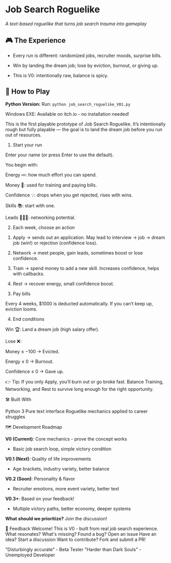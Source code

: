 # Job Search Roguelike

*A text-based roguelike that turns job search trauma into gameplay*

## 🎮 The Experience

- Every run is different: randomized jobs, recruiter moods, surprise bills.

- Win by landing the dream job; lose by eviction, burnout, or giving up.

- This is V0: intentionally raw, balance is spicy.

## 🚀 How to Play
**Python Version:**
Run: `python job_search_roguelike_V01.py`

Windows EXE: Available on itch.io - no installation needed!


This is the first playable prototype of Job Search Roguelike. It’s intentionally rough but fully playable — the goal is to land the dream job before you run out of resources.

1. Start your run

Enter your name (or press Enter to use the default).

You begin with:

Energy 💤: how much effort you can spend.

Money 💸: used for training and paying bills.

Confidence 💡: drops when you get rejected, rises with wins.

Skills 📚: start with one.

Leads 🧑‍🤝‍🧑: networking potential.

2. Each week, choose an action

1) Apply → sends out an application. May lead to interview → job → dream job (win!) or rejection (confidence loss).

2) Network → meet people, gain leads, sometimes boost or lose confidence.

3) Train → spend money to add a new skill. Increases confidence, helps with callbacks.

4) Rest → recover energy, small confidence boost.

3. Pay bills

Every 4 weeks, $1000 is deducted automatically. If you can’t keep up, eviction looms.

4. End conditions

Win 🏆: Land a dream job (high salary offer).

Lose ❌:

Money ≤ −100 → Evicted.

Energy ≤ 0 → Burnout.

Confidence ≤ 0 → Gave up.

👉 Tip: If you only Apply, you’ll burn out or go broke fast. Balance Training, Networking, and Rest to survive long enough for the right opportunity.


🛠️ Built With

Python 3
Pure text interface
Roguelike mechanics applied to career struggles

🗺️ Development Roadmap

**V0 (Current)**: Core mechanics - prove the concept works
- Basic job search loop, simple victory condition

**V0.1 (Next)**: Quality of life improvements  
- Age brackets, industry variety, better balance

**V0.2 (Soon)**: Personality & flavor
- Recruiter emotions, more event variety, better text

**V0.3+**: Based on your feedback!
- Multiple victory paths, better economy, deeper systems

**What should we prioritize?** Join the discussion!

💬 Feedback Welcome!
This is V0 - built from real job search experience. What resonates? What's missing?
Found a bug? Open an issue
Have an idea? Start a discussion
Want to contribute? Fork and submit a PR!

"Disturbingly accurate" - Beta Tester
"Harder than Dark Souls" - Unemployed Developer
